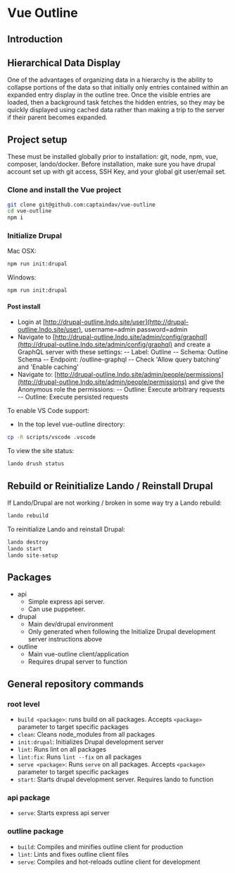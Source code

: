 # Vue Outline

## Introduction

## Hierarchical Data Display

One of the advantages of organizing data in a hierarchy is the ability to collapse portions of the data so
that initially only entries contained within an expanded entry display in the outline tree.
Once the visible entries are loaded, then a background task fetches the hidden entries, so they may be
quickly displayed using cached data rather than making a trip to the server if their parent becomes expanded.

## Project setup

These must be installed globally prior to installation: git, node, npm, vue, composer, lando/docker.
Before installation, make sure you have drupal account set up with git access, SSH Key, and your global git user/email set.

### Clone and install the Vue project

```bash
git clone git@github.com:captaindav/vue-outline
cd vue-outline
npm i
```

### Initialize Drupal

Mac OSX:
```bash
npm run init:drupal
```

Windows:
```bash
npm run init:drupal
```

#### Post install

- Login at [http://drupal-outline.lndo.site/user](http://drupal-outline.lndo.site/user), username=admin password=admin
- Navigate to [http://drupal-outline.lndo.site/admin/config/graphql](http://drupal-outline.lndo.site/admin/config/graphql) and create a GraphQL server with these settings:
-- Label: Outline
-- Schema: Outline Schema
-- Endpoint: /outline-graphql
-- Check 'Allow query batching' and 'Enable caching'
- Navigate to: [http://drupal-outline.lndo.site/admin/people/permissions](http://drupal-outline.lndo.site/admin/people/permissions) and give the Anonymous role the permissions:
-- Outline: Execute arbitrary requests
-- Outline: Execute persisted requests

To enable VS Code support:

- In the top level vue-outline directory:

```bash
cp -R scripts/vscode .vscode
```

To view the site status:

```bash
lando drush status
```

## Rebuild or Reinitialize Lando / Reinstall Drupal

If Lando/Drupal are not working / broken in some way try a Lando rebuild:

```bash
lando rebuild
```

To reinitialize Lando and reinstall Drupal:

```bash
lando destroy
lando start
lando site-setup
```

## Packages

- api
  - Simple express api server.
  - Can use puppeteer.
- drupal
  - Main dev/drupal environment
  - Only generated when following the Initialize Drupal development server instructions above
- outline
  - Main vue-outline client/application
  - Requires drupal server to function

## General repository commands

### root level

- `build <package>`: runs build on all packages. Accepts `<package>` parameter to target specific packages
- `clean`: Cleans node_modules from all packages
- `init:drupal`: Initializes Drupal development server
- `lint`: Runs lint on all packages
- `lint:fix`: Runs `lint --fix` on all packages
- `serve <package>`: Runs `serve` on all packages. Accepts `<package>` parameter to target specific packages
- `start`: Starts drupal development server. Requires lando to function

### api package

- `serve`: Starts express api server

### outline package

- `build`: Compiles and minifies outline client for production
- `lint`: Lints and fixes outline client files
- `serve`: Compiles and hot-reloads outline client for development
